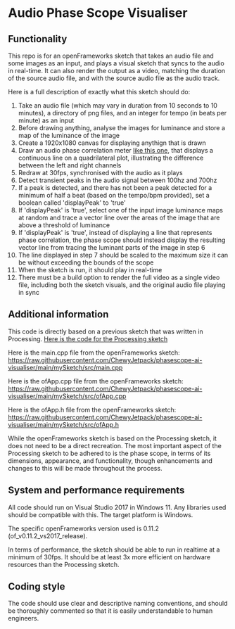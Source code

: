 # Audio Phase Scope Visualiser

## Functionality

This repo is for an openFrameworks sketch that takes an audio file and some images as an input, and plays a visual sketch that syncs to the audio in real-time. It can also render the output as a video, matching the duration of the source audio file, and with the source audio file as the audio track. 

Here is a full description of exactly what this sketch should do:

1. Take an audio file (which may vary in duration from 10 seconds to 10 minutes), a directory of png files, and an integer for tempo (in beats per minute) as an input
2. Before drawing anything, analyse the images for luminance and store a map of the luminance of the image
3. Create a 1920x1080 canvas for displaying anythign that is drawn
4. Draw an audio phase correlation meter [like this one](https://images.squarespace-cdn.com/content/v1/61362d681567f64bc6563ba1/e9b8e575-1264-41f4-92e7-71d2be395ba1/PCM-gif.gif?format=750w0), that displays a continuous line on a quadrilateral plot, illustrating the difference between the left and right channels
5. Redraw at 30fps, synchronised with the audio as it plays
6. Detect transient peaks in the audio signal between 100hz and 700hz
7. If a peak is detected, and there has not been a peak detected for a minimum of half a beat (based on the tempo/bpm provided), set a boolean called 'displayPeak' to 'true'
8. If 'displayPeak' is 'true', select one of the input image luminance maps at random and trace a vector line over the areas of the image that are above a threshold of luminance
9. If 'displayPeak' is 'true', instead of displaying a line that represents phase correlation, the phase scope should instead display the resulting vector line from tracing the luminant parts of the image in step 6
10. The line displayed in step 7 should be scaled to the maximum size it can be without exceeding the bounds of the scope
11. When the sketch is run, it should play in real-time
12. There must be a build option to render the full video as a single video file, including both the sketch visuals, and the original audio file playing in sync

## Additional information

This code is directly based on a previous sketch that was written in Processing. [Here is the code for the Processing sketch](https://github.com/ChewyJetpack/phasescope-ai-visualiser/raw/main/processing/sketch)

Here is the main.cpp file from the openFrameworks sketch: https://raw.githubusercontent.com/ChewyJetpack/phasescope-ai-visualiser/main/mySketch/src/main.cpp

Here is the ofApp.cpp file from the openFrameworks sketch: https://raw.githubusercontent.com/ChewyJetpack/phasescope-ai-visualiser/main/mySketch/src/ofApp.cpp

Here is the ofApp.h file from the openFrameworks sketch: https://raw.githubusercontent.com/ChewyJetpack/phasescope-ai-visualiser/main/mySketch/src/ofApp.h

While the openFrameworks sketch is based on the Processing sketch, it does not need to be a direct recreation. The most important aspect of the Processing sketch to be adhered to is the phase scope, in terms of its dimensions, appearance, and functionality, though enhancements and changes to this will be made throughout the process.

## System and performance requirements

All code should run on Visual Studio 2017 in Windows 11. Any libraries used should be compatible with this. The target platform is Windows.

The specific openFrameworks version used is 0.11.2 (of_v0.11.2_vs2017_release).

In terms of performance, the sketch should be able to run in realtime at a minimum of 30fps. It should be at least 3x more efficient on hardware resources than the Processing sketch.

## Coding style

The code should use clear and descriptive naming conventions, and should be thoroughly commented so that it is easily understandable to human engineers.
